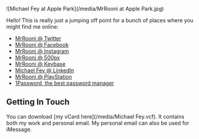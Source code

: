 ![Michael Fey at Apple Park](/media/MrRooni at Apple Park.jpg)

Hello! This is really just a jumping off point for a bunch of places where you might find me online:

- [MrRooni @ Twitter](https://twitter.com/MrRooni)
- [MrRooni @ Facebook](https://www.facebook.com/mrrooni)
- [MrRooni @ Instagram](https://www.instagram.com/mrrooni/)
- [MrRooni @ 500px](http://500px.com/MrRooni)
- [MrRooni @ Keybase](https://keybase.io/mrrooni)
- [Michael Fey @ LinkedIn](https://www.linkedin.com/in/michaelpfey/)
- [MrRooni @ PlayStation](https://my.playstation.com/profile/MrRooni)
- [1Password, the best password manager](https://1password.com)

## Getting In Touch

You can download [my vCard here](/media/Michael Fey.vcf). It contains both my work and personal email. My personal email can also be used for iMessage.